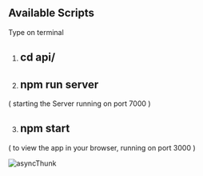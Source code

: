 

## Available Scripts

Type on terminal

1) ## cd api/

2) ## npm run server 
( starting the Server running on port 7000 )

3) ## npm start 
( to view the app in your browser, running on port 3000 )


![asyncThunk](https://user-images.githubusercontent.com/100930519/196008724-64b7ca93-0056-43a5-89c9-c428f70132e7.png)


